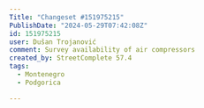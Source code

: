 ```yaml
---
Title: "Changeset #151975215"
PublishDate: "2024-05-29T07:42:08Z"
id: 151975215
user: Dušan Trojanović
comment: Survey availability of air compressors
created_by: StreetComplete 57.4
tags:
  - Montenegro
  - Podgorica

---
```

